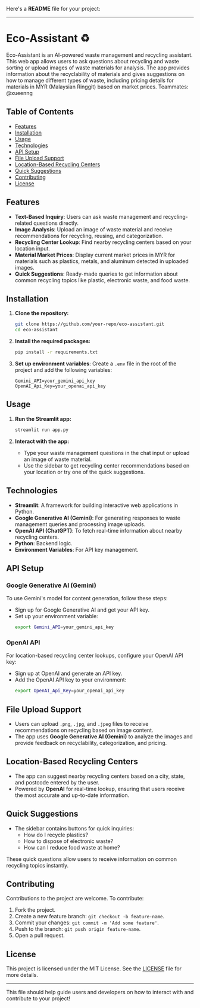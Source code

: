 Here's a **README** file for your project:

---

# Eco-Assistant ♻️
Eco-Assistant is an AI-powered waste management and recycling assistant. This web app allows users to ask questions about recycling and waste sorting or upload images of waste materials for analysis. The app provides information about the recyclability of materials and gives suggestions on how to manage different types of waste, including pricing details for materials in MYR (Malaysian Ringgit) based on market prices.
Teammates: @xueenng  

## Table of Contents
- [Features](#features)
- [Installation](#installation)
- [Usage](#usage)
- [Technologies](#technologies)
- [API Setup](#api-setup)
- [File Upload Support](#file-upload-support)
- [Location-Based Recycling Centers](#location-based-recycling-centers)
- [Quick Suggestions](#quick-suggestions)
- [Contributing](#contributing)
- [License](#license)

## Features
- **Text-Based Inquiry**: Users can ask waste management and recycling-related questions directly.
- **Image Analysis**: Upload an image of waste material and receive recommendations for recycling, reusing, and categorization.
- **Recycling Center Lookup**: Find nearby recycling centers based on your location input.
- **Material Market Prices**: Display current market prices in MYR for materials such as plastics, metals, and aluminum detected in uploaded images.
- **Quick Suggestions**: Ready-made queries to get information about common recycling topics like plastic, electronic waste, and food waste.

## Installation

1. **Clone the repository:**
   ```bash
   git clone https://github.com/your-repo/eco-assistant.git
   cd eco-assistant
   ```

2. **Install the required packages:**
   ```bash
   pip install -r requirements.txt
   ```

3. **Set up environment variables**:
   Create a `.env` file in the root of the project and add the following variables:
   ```
   Gemini_API=your_gemini_api_key
   OpenAI_Api_Key=your_openai_api_key
   ```

## Usage

1. **Run the Streamlit app:**
   ```bash
   streamlit run app.py
   ```

2. **Interact with the app:**
   - Type your waste management questions in the chat input or upload an image of waste material.
   - Use the sidebar to get recycling center recommendations based on your location or try one of the quick suggestions.

## Technologies

- **Streamlit**: A framework for building interactive web applications in Python.
- **Google Generative AI (Gemini)**: For generating responses to waste management queries and processing image uploads.
- **OpenAI API (ChatGPT)**: To fetch real-time information about nearby recycling centers.
- **Python**: Backend logic.
- **Environment Variables**: For API key management.

## API Setup

### Google Generative AI (Gemini)
To use Gemini's model for content generation, follow these steps:

- Sign up for Google Generative AI and get your API key.
- Set up your environment variable:
  ```bash
  export Gemini_API=your_gemini_api_key
  ```

### OpenAI API
For location-based recycling center lookups, configure your OpenAI API key:

- Sign up at OpenAI and generate an API key.
- Add the OpenAI API key to your environment:
  ```bash
  export OpenAI_Api_Key=your_openai_api_key
  ```

## File Upload Support

- Users can upload `.png`, `.jpg`, and `.jpeg` files to receive recommendations on recycling based on image content.
- The app uses **Google Generative AI (Gemini)** to analyze the images and provide feedback on recyclability, categorization, and pricing.

## Location-Based Recycling Centers

- The app can suggest nearby recycling centers based on a city, state, and postcode entered by the user.
- Powered by **OpenAI** for real-time lookup, ensuring that users receive the most accurate and up-to-date information.

## Quick Suggestions

- The sidebar contains buttons for quick inquiries:
  - How do I recycle plastics?
  - How to dispose of electronic waste?
  - How can I reduce food waste at home?

These quick questions allow users to receive information on common recycling topics instantly.

## Contributing

Contributions to the project are welcome. To contribute:

1. Fork the project.
2. Create a new feature branch: `git checkout -b feature-name`.
3. Commit your changes: `git commit -m 'Add some feature'`.
4. Push to the branch: `git push origin feature-name`.
5. Open a pull request.

## License

This project is licensed under the MIT License. See the [LICENSE](LICENSE) file for more details.

--- 

This file should help guide users and developers on how to interact with and contribute to your project!
